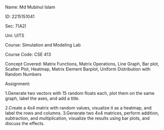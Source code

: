 Name: Md Mubinul Islam

ID: 2215151041

Sec: 7(A2)

Uni: UITS

Course: Simulation and Modeling Lab

Course Code: CSE 413

Concept Covered: Matrix Functions, Matrix Operations, Line Graph, Bar plot, Scatter Plot, Heatmap, Matrix Element Barplot, Uniform Distribution with Random Numbers

Assignment:

1.Generate two vectors with 15 random floats each, plot them on the same graph, label the axes, and add a title.

2.Create a 4x4 matrix with random values, visualize it as a heatmap, and label the rows and columns. 3.Generate two 4x4 matrices, perform addition, subtraction, and multiplication, visualize the results using bar plots, and discuss the effects.
